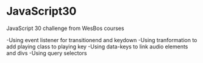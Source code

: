 # JavaScript30
JavaScript 30 challenge from WesBos courses 

-Using event listener for transitionend and keydown 
-Using tranformation to add playing class to playing key
-Using data-keys to link audio elements and divs
-Using query selectors
